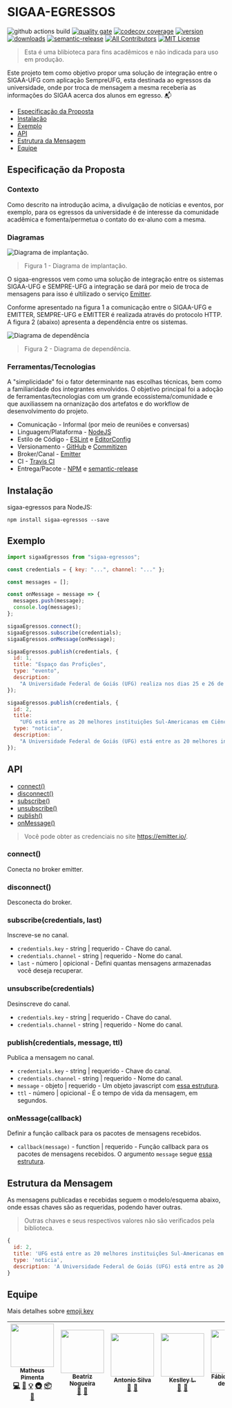 # SIGAA-EGRESSOS

![github actions build](https://img.shields.io/github/workflow/status/matheuspiment/sigaa-egressos/Build)
[![quality gate](https://sonarcloud.io/api/project_badges/measure?project=com.github.matheuspiment%3Asigaa-egressos&metric=alert_status)](https://sonarcloud.io/dashboard/index/com.github.matheuspiment:sigaa-egressos)
[![codecov coverage](https://img.shields.io/codecov/c/github/matheuspiment/sigaa-egressos.svg)](https://codecov.io/gh/matheuspiment/sigaa-egressos)
[![version](https://img.shields.io/npm/v/sigaa-egressos.svg)](https://www.npmjs.com/package/sigaa-egressos)
[![downloads](https://img.shields.io/npm/dw/sigaa-egressos.svg)](https://www.npmjs.com/package/sigaa-egressos)
[![semantic-release](https://img.shields.io/badge/%20%20%F0%9F%93%A6%F0%9F%9A%80-semantic--release-e10079.svg)](https://github.com/matheuspiment/sigaa-egressos)
[![All Contributors](https://img.shields.io/badge/all_contributors-5-orange.svg)](#contributors)
[![MIT License](https://img.shields.io/github/license/matheuspiment/sigaa-egressos.svg)](https://opensource.org/licenses/MIT)

> Esta é uma blibioteca para fins acadêmicos e não indicada para uso em produção.

Este projeto tem como objetivo propor uma solução de integração entre o SIGAA-UFG com aplicação SempreUFG, esta destinada ao egressos da universidade, onde por troca de mensagem a mesma receberia as informações do SIGAA acerca dos alunos em egresso. :mailbox_with_mail:

- [Especificação da Proposta](#especificação-da-proposta)
- [Instalação](#instalação)
- [Exemplo](#exemplo)
- [API](#api)
- [Estrutura da Mensagem](#estrutura-da-mensagem)
- [Equipe](#equipe)

## Especificação da Proposta

### Contexto

Como descrito na introdução acima, a divulgação de notícias e eventos, por exemplo, para os egressos da universidade é de interesse da comunidade acadêmica e fomenta/permetua o contato do ex-aluno com a mesma.

### Diagramas

![Diagrama de implantação.](./docs/diagrama-implantacao.png)

> Figura 1 - Diagrama de implantação.

O sigaa-engressos vem como uma solução de integração entre os sistemas SIGAA-UFG e SEMPRE-UFG a integração se dará por meio de troca de mensagens para isso é ultilizado o serviço [Emitter](https://emitter.io/).

Conforme apresentado na figura 1 a comunicação entre o SIGAA-UFG e EMITTER, SEMPRE-UFG e EMITTER é realizada através do protocolo HTTP. A figura 2 (abaixo) apresenta a dependência entre os sistemas.

![Diagrama de dependência](./docs/diagrama-dependencia.png)

> Figura 2 - Diagrama de dependência.

### Ferramentas/Tecnologias

A "simplicidade" foi o fator determinante nas escolhas técnicas, bem como a familiaridade dos integrantes envolvidos. O objetivo principal foi a adoção de ferramentas/tecnologias com um grande ecossistema/comunidade e que auxiliassem na ornanização dos artefatos e do workflow de desenvolvimento do projeto.

- Comunicação - Informal (por meio de reuniões e conversas)
- Linguagem/Plataforma - [NodeJS](https://nodejs.org/en/)
- Estilo de Código - [ESLint](https://eslint.org/) e [EditorConfig](https://editorconfig.org/)
- Versionamento - [GitHub](https://github.com/) e [Commitizen](https://github.com/commitizen)
- Broker/Canal - [Emitter](https://emitter.io/)
- CI - [Travis CI](https://travis-ci.org/)
- Entrega/Pacote - [NPM](https://www.npmjs.com/) e [semantic-release](https://github.com/semantic-release/semantic-release)

## Instalação

sigaa-egressos para NodeJS:

```shell
npm install sigaa-egressos --save
```

## Exemplo

```javascript
import sigaaEgressos from "sigaa-egressos";

const credentials = { key: "...", channel: "..." };

const messages = [];

const onMessage = message => {
  messages.push(message);
  console.log(messages);
};

sigaaEgressos.connect();
sigaaEgressos.subscribe(credentials);
sigaaEgressos.onMessage(onMessage);

sigaaEgressos.publish(credentials, {
  id: 1,
  title: "Espaço das Profições",
  type: "evento",
  description:
    "A Universidade Federal de Goiás (UFG) realiza nos dias 25 e 26 de junho, o Espaço das Profissões 2018, na Regional Goiânia, uma exposição que aproxima os universitários e profissionais da Instituição de estudantes do ensino médio, interessados em ingressar na UFG."
});

sigaaEgressos.publish(credentials, {
  id: 2,
  title:
    "UFG está entre as 20 melhores instituições Sul-Americanas em Ciências da Terra e Ambientais",
  type: "noticia",
  description:
    "A Universidade Federal de Goiás (UFG) está entre as 20 melhores instituições Sul-Americanas no que diz respeito às produções na área de Ciências da Terra e Ambientais. O ranking é do Nature Index, um banco de dados sobre publicações, autorias e produtividade dos pesquisadores."
});
```

## API

- [connect()](#connect)
- [disconnect()](#disconnect)
- [subscribe()](#subscribelast)
- [unsubscribe()](#unsubscribe)
- [publish()](#publishmessage-ttl)
- [onMessage()](#onmessagecallback)

> Você pode obter as credenciais no site https://emitter.io/.

### connect()

Conecta no broker emitter.

### disconnect()

Desconecta do broker.

### subscribe(credentials, last)

Inscreve-se no canal.

- `credentials.key` - string | requerido - Chave do canal.
- `credentials.channel` - string | requerido - Nome do canal.
- `last` - número | opicional - Defini quantas mensagens armazenadas você deseja recuperar.

### unsubscribe(credentials)

Desinscreve do canal.

- `credentials.key` - string | requerido - Chave do canal.
- `credentials.channel` - string | requerido - Nome do canal.

### publish(credentials, message, ttl)

Publica a mensagem no canal.

- `credentials.key` - string | requerido - Chave do canal.
- `credentials.channel` - string | requerido - Nome do canal.
- `message` - objeto | requerido - Um objeto javascript com [essa estrutura](#estrutura-da-mensagem).
- `ttl` - número | opicional - É o tempo de vida da mensagem, em segundos.

### onMessage(callback)

Definir a função callback para os pacotes de mensagens recebidos.

- `callback(message)` - function | requerido - Função callback para os pacotes de mensagens recebidos. O argumento `message` segue [essa estrutura](#estrutura-da-mensagem).

## Estrutura da Mensagem

As mensagens publicadas e recebidas seguem o modelo/esquema abaixo, onde essas chaves são as requeridas, podendo haver outras.

> Outras chaves e seus respectivos valores não são verificados pela biblioteca.

```javascript
{
  id: 2,
  title: 'UFG está entre as 20 melhores instituições Sul-Americanas em Ciências da Terra e Ambientais',
  type: 'noticia',
  description: 'A Universidade Federal de Goiás (UFG) está entre as 20 melhores instituições Sul-Americanas no que diz respeito às produções na área de Ciências da Terra e Ambientais. O ranking é do Nature Index, um banco de dados sobre publicações, autorias e produtividade dos pesquisadores.',
}
```

## Equipe

Mais detalhes sobre [emoji key](https://github.com/kentcdodds/all-contributors#emoji-key)

<!-- ALL-CONTRIBUTORS-LIST:START - Do not remove or modify this section -->
<!-- prettier-ignore -->
| [<img src="https://avatars3.githubusercontent.com/u/14007153?v=4" width="100px;"/><br /><sub><b>Matheus Pimenta</b></sub>](https://github.com/matheuspiment)<br />[💻](https://github.com/matheuspiment/sigaa-egressos/commits?author=matheuspiment "Code") [📖](https://github.com/matheuspiment/sigaa-egressos/commits?author=matheuspiment "Documentation") [💡](#example-matheuspiment "Examples") [🚇](#infra-matheuspiment "Infrastructure (Hosting, Build-Tools, etc)") [📦](#platform-matheuspiment "Packaging/porting to new platform") [🤔](#ideas-matheuspiment "Ideas, Planning, & Feedback") | [<img src="https://avatars0.githubusercontent.com/u/14222873?v=4" width="100px;"/><br /><sub><b>Beatriz Nogueira</b></sub>](https://github.com/BeatrizN)<br />[📖](https://github.com/matheuspiment/sigaa-egressos/commits?author=BeatrizN "Documentation") [🤔](#ideas-BeatrizN "Ideas, Planning, & Feedback") | [<img src="https://avatars1.githubusercontent.com/u/13911633?v=4" width="100px;"/><br /><sub><b>Antonio Silva</b></sub>](https://github.com/antoni-s)<br />[📖](https://github.com/matheuspiment/sigaa-egressos/commits?author=antoni-s "Documentation") [🤔](#ideas-antoni-s "Ideas, Planning, & Feedback") | [<img src="https://avatars0.githubusercontent.com/u/13686670?v=4" width="100px;"/><br /><sub><b>Keslley L.</b></sub>](https://github.com/keslleylima)<br />[📖](https://github.com/matheuspiment/sigaa-egressos/commits?author=keslleylima "Documentation") [🤔](#ideas-keslleylima "Ideas, Planning, & Feedback") | [<img src="https://avatars1.githubusercontent.com/u/1735792?v=4" width="100px;"/><br /><sub><b>Fábio Nogueira de Lucena</b></sub>](http://www.inf.ufg.br/~fabio)<br />[🤔](#ideas-kyriosdata "Ideas, Planning, & Feedback") |
| :---: | :---: | :---: | :---: | :---: |

<!-- ALL-CONTRIBUTORS-LIST:END -->
